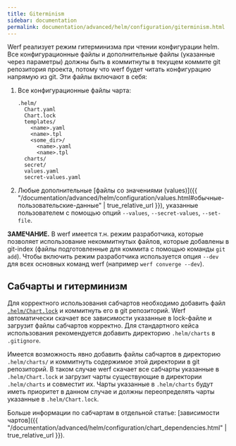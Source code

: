 ```yaml
---
title: Giterminism
sidebar: documentation
permalink: documentation/advanced/helm/configuration/giterminism.html
---
```


Werf реализует режим гитерминизма при чтении конфигурации helm. Все конфигурационные файлы и дополнительные файлы (указанные через параметры) должны быть в коммитнуты в текущем коммите git репозитория проекта, потому что werf будет читать конфигурацию напрямую из git. Эти файлы включают в себя:

 1. Все конфигурационные файлы чарта:

    ```
    .helm/
      Chart.yaml
      Chart.lock
      templates/
        <name>.yaml
        <name>.tpl
        <some_dir>/
          <name>.yaml
          <name>.tpl
      charts/
      secret/
      values.yaml
      secret-values.yaml
    ```

 2. Любые дополнительные [файлы со значениями (values)]({{ "/documentation/advanced/helm/configuration/values.html#обычные-пользовательские-данные" | true_relative_url }}), указанные пользователем с помощью опций `--values`, `--secret-values`, `--set-file`.

**ЗАМЕЧАНИЕ.** В werf имеется т.н. режим разработчика, которые позволяет использование некоммитнутых файлов, которые добавлены в git-index (файлы подготовленные для коммита с помощью команды `git add`). Чтобы включить режим разработчика используется опция `--dev` для всех основных команд werf (например `werf converge --dev`).

## Сабчарты и гитерминизм

Для корректного использования сабчартов необходимо добавить файл [`.helm/Chart.lock`](https://helm.sh/docs/helm/helm_dependency/) и коммитнуть его в git репозиторий. Werf автоматически скачает все зависимости указанные в lock-файле и загрузит файлы сабчартов корректно. Для стандартного кейса использования рекомендуется добавить директорию `.helm/charts` в `.gitignore`.

Имеется возможность явно добавить файлы сабчартов в директорию `.helm/charts/` и коммитнуть содержимое этой директории в git репозиторий. В таком случае werf скачает все сабчарты указанные в `.helm/Chart.lock` и загрузит чарты существующие в директории `.helm/charts` и совместит их. Чарты указанные в `.helm/charts` будут иметь приоритет в данном случае и должны переопределять чарты указанные в `.helm/Chart.lock`.

Больше информации по сабчартам в отдельной статье: [зависимости чартов]({{ "/documentation/advanced/helm/configuration/chart_dependencies.html" | true_relative_url }}).

